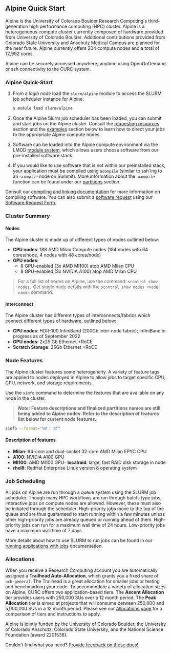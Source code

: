 ## Alpine Quick Start

Alpine is the University of Colorado Boulder Research Computing's third-generation high performance computing (HPC) 
cluster. Alpine is a heterogeneous compute cluster currently composed of hardware provided from University of Colorado 
Boulder. Additional contributions provided from Colorado State University and Anschutz Medical Campus are planned for the 
near future. Alpine currently offers 204 compute nodes and a total of 12,992 cores.

Alpine can be securely accessed anywhere, anytime using OpenOnDemand or ssh connectivity to the CURC system.

### Alpine Quick-Start

1. From a *login node* load the `slurm/alpine` module to access the SLURM job scheduler instance for Alpine:
   ```bash
   $ module load slurm/alpine
   ```

2. Once the Alpine Slurm job scheduler has been loaded, you can submit and start jobs on the Alpine cluster. Consult the [requesting resources](#requesting-resources) section and the [examples](#examples) section below to learn how to direct your jobs to the appropriate Alpine compute nodes.

3. Software can be loaded into the Alpine compute environment via the LMOD [module system](../../compute/modules.html), which allows users choose software from our pre-installed software stack.

4. If you would like to use software that is not within our preinstalled stack, your application 
must be compiled using `acompile` (similar to ssh'ing to an `scompile` node on Summit). 
More information about the `acompile` function can be found under our 
[partitions](https://curc.readthedocs.io/en/latest/clusters/alpine/alpine-hardware.html#partitions) 
section.

Consult our [compiling and linking documentation](../../compute/compiling.md) for more information on compiling software. 
You can also submit a [software 
request](https://curc.readthedocs.io/en/latest/clusters/alpine/software.html?highlight=software%20request#alpine-software) using our [Software Request Form](https://www.colorado.edu/rc/userservices/software-request).

### Cluster Summary
#### Nodes
The Alpine cluster is made up of different types of nodes outlined below:
- **CPU nodes**: 188 AMD Milan Compute nodes (184 nodes with 64 cores/node, 4 nodes with 48 cores/node)
- **GPU nodes**:
	- 8 GPU-enabled (3x AMD MI100) atop AMD Milan CPU
	- 8 GPU-enabled (3x NVIDIA A100) atop AMD Milan CPU

> For a full list of nodes on Alpine, use the command:  `scontrol show nodes.` Get single node details with the `scontrol show nodes <node name>` command.

#### Interconnect
The Alpine cluster has different types of interconnects/fabrics which connect different types of hardware, outlined below:
- **CPU nodes**: HDR-100 InfiniBand (200Gb inter-node fabric); InfiniBand in progress as of September 2022
- **GPU nodes**: 2x25 Gb Ethernet +RoCE
- **Scratch Storage**: 25Gb Ethernet +RoCE


### Node Features
The Alpine cluster features some heterogeneity. A variety of feature tags are applied to nodes deployed in Alpine to allow jobs to target specific CPU, GPU, network, and storage requirements.

Use the `sinfo` command to determine the features that are available on any node in the cluster.

> _**Note:**_ **Feature descriptions and finalized partitions names are still being added to Alpine nodes. Refer to the description of features list below for current node features.**

```bash
sinfo --format="%N | %f"
```

#### Description of features
- **Milan**: 64-core and dual-socket 32-core AMD Milan EPYC CPU
- **A100**: NVIDIA A100 GPU
- **MI100**: AMD MI100 GPU- **localraid**: large, fast RAID disk storage in node
- **rhel8**: RedHat Enterprise Linux version 8 operating system

### Job Scheduling

All jobs on Alpine are run through a queue system using the SLURM job scheduler. Though many HPC workflows are run through batch-type jobs, interactive jobs on compute nodes are allowed. However, these must also be initiated through the scheduler. High-priority jobs move to the top of the queue and are thus guaranteed to start running within a few minutes unless other high-priority jobs are already queued or running ahead of them. High-priority jobs can run for a maximum wall time of 24 hours. Low-priority jobs have a maximum wall time of 7 days.

More details about how to use SLURM to run jobs can be found in our [running applications with jobs](../running-jobs/running-apps-with-jobs.html) documentation.


### Allocations

When you receive a Research Computing account you are automatically assigned a **Trailhead Auto-Allocation**, which grants you a fixed share 
of `ucb-general`. The Trailhead is a great allocation for smaller jobs or testing and benchmarking your code. To accommodate a variety of 
allocation sizes on Alpine, CURC offers two application-based tiers. The **Ascent Allocation** tier provides users with 250,000 SUs over a 
12 month period. The **Peak Allocation** tier is aimed at projects that will consume between 250,000 and 5,000,000 SUs in a 12 month 
period. Please see our [Allocations page](allocations.md) for a comparison of tiers and instructions to apply.  

Alpine is jointly funded by the University of Colorado Boulder, the University of Colorado Anschutz, Colorado State University, and the National Science Foundation (award 2201538).

Couldn't find what you need? [Provide feedback on these docs!](https://forms.gle/bSQEeFrdvyeQWPtW9)
